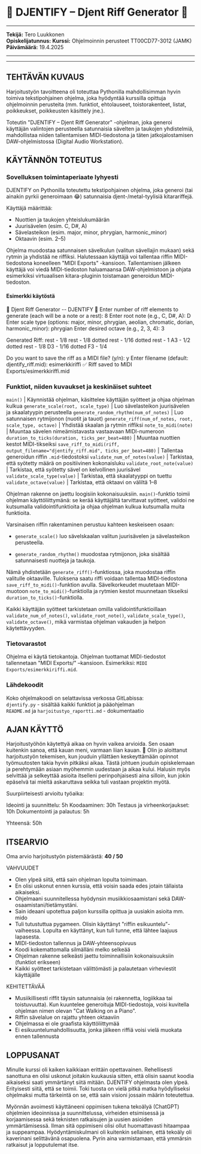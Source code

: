 # 🎸 DJENTIFY – Djent Riff Generator 🎸

- - - - - - - - - - - - - - - - - - - - - - - - - - - - - - - - - - - - - - - - - - - - 

**Tekijä:** Tero Luukkonen  
**Opiskelijatunnus:**
**Kurssi:** Ohjelmoinnin perusteet TT00CD77-3012 (JAMK)  
**Päivämäärä:** 19.4.2025  

- - - - - - - - - - - - - - - - - - - - - - - - - - - - - - - - - - - - - - - - - - - - 

---

## TEHTÄVÄN KUVAUS

Harjoitustyön tavoitteena oli toteuttaa Pythonilla mahdollisimman hyvin toimiva tekstipohjainen ohjelma, joka hyödyntää kurssilla opittuja ohjelmoinnin perusteita (mm. funktiot, ehtolauseet, toistorakenteet, listat, poikkeukset, poikkeusten käsittely jne.).

Toteutin "DJENTIFY – Djent Riff Generator" -ohjelman, joka generoi käyttäjän valintojen perusteella satunnaisia sävelten ja taukojen yhdistelmiä, mahdollistaa niiden tallentamisen MIDI-tiedostona ja täten jatkojalostamisen DAW-ohjelmistossa (Digital Audio Workstation).

## KÄYTÄNNÖN TOTEUTUS

### Sovelluksen toimintaperiaate lyhyesti

DJENTIFY on Pythonilla toteutettu tekstipohjainen ohjelma, joka generoi (tai ainakin pyrkii generoimaan 😂) satunnaisia djent-/metal-tyylisiä kitarariffejä.

Käyttäjä määrittää:
- Nuottien ja taukojen yhteislukumäärän
- Juurisävelen (esim. C, D#, A)
- Sävelasteikon (esim. major, minor, phrygian, harmonic_minor)
- Oktaavin (esim. 2–5)

Ohjelma muodostaa satunnaisen sävelkulun (valitun sävellajin mukaan) sekä rytmin ja yhdistää ne riffiksi. Halutessaan käyttäjä voi tallentaa riffin MIDI-tiedostona koneelleen "MIDI Exports" -kansioon. Tallentamisen jälkeen käyttäjä voi viedä MIDI-tiedoston haluamaansa DAW-ohjelmistoon ja ohjata esimerkiksi virtuaalisen kitara-pluginin toistamaan generoidun MIDI-tiedoston.

#### Esimerkki käytöstä

🎸 Djent Riff Generator -- DJENTIFY 🎸
Enter number of riff elements to generate (each will be a note or a rest): 8
Enter root note (e.g., C, D#, A): D
Enter scale type (options: major, minor, phrygian, aeolian, chromatic, dorian, harmonic_minor): phrygian
Enter desired octave (e.g., 2, 3, 4): 3

Generated Riff:
rest - 1/8
rest - 1/8 dotted
rest - 1/16 dotted
rest - 1
A3 - 1/2 dotted
rest - 1/8
D3 - 1/16 dotted
F3 - 1/4

Do you want to save the riff as a MIDI file? (y/n): y
Enter filename (default: djentify_riff.mid): esimerkkiriffi
✅ Riff saved to MIDI Exports/esimerkkiriffi.mid

### Funktiot, niiden kuvaukset ja keskinäiset suhteet

`main()` | Käynnistää ohjelman, käsittelee käyttäjän syötteet ja ohjaa ohjelman kulkua
`generate_scale(root, scale_type)` | Luo sävelasteikon juurisävelen ja skaalatyypin perusteella
`generate_random_rhythm(num_of_notes)` | Luo satunnaisen rytmijonon (nuotit ja tauot)
`generate_riff(num_of_notes, root, scale_type, octave)` | Yhdistää skaalan ja rytmin riffiksi
`note_to_midi(note)` | Muuntaa sävelen nimeämistavasta vastaavaan MIDI-numeroon
`duration_to_ticks(duration, ticks_per_beat=480)` | Muuntaa nuottien kestot MIDI-tikseiksi
`save_riff_to_midi(riff, output_filename="djentify_riff.mid", ticks_per_beat=480)` | Tallentaa generoidun riffin `.mid`-tiedostoksi
`validate_num_of_notes(value)` | Tarkistaa, että syötetty määrä on positiivinen kokonaisluku
`validate_root_note(value)` | Tarkistaa, että syötetty sävel on kelvollinen juurisävel
`validate_scale_type(value)` | Tarkistaa, että skaalatyyppi on tuettu
`validate_octave(value)` | Tarkistaa, että oktaavi on väliltä 1–8

Ohjelman rakenne on jaettu loogisiin kokonaisuuksiin. `main()`-funktio toimii ohjelman käyttöliittymänä: se kerää käyttäjältä tarvittavat syötteet, validoi ne kutsumalla validointifunktioita ja ohjaa ohjelman kulkua kutsumalla muita funktioita.

Varsinaisen riffin rakentaminen perustuu kahteen keskeiseen osaan:

- `generate_scale()` luo sävelskaalan valitun juurisävelen ja sävelasteikon perusteella.

- `generate_random_rhythm()` muodostaa rytmijonon, joka sisältää satunnaisesti nuotteja ja taukoja.

Nämä yhdistetään `generate_riff()`-funktiossa, joka muodostaa riffin valitulle oktaaville. Tuloksena saatu riffi voidaan tallentaa MIDI-tiedostona `save_riff_to_midi()`-funktion avulla. Sävelkorkeudet muutetaan MIDI-muotoon `note_to_midi()`-funktiolla ja rytmien kestot muunnetaan tikseiksi `duration_to_ticks()`-funktiolla.

Kaikki käyttäjän syötteet tarkistetaan omilla validointifunktioillaan `validate_num_of_notes()`, `validate_root_note()`, `validate_scale_type()`, `validate_octave()`, mikä varmistaa ohjelman vakauden ja helpon käytettävyyden.

### Tietovarastot

Ohjelma ei käytä tietokantoja. Ohjelman tuottamat MIDI-tiedostot tallennetaan "MIDI Exports/" –kansioon. Esimerkiksi: `MIDI Exports/esimerkkiriffi.mid`.

### Lähdekoodit

Koko ohjelmakoodi on selattavissa verkossa GitLabissa:  
`djentify.py` - sisältää kaikki funktiot ja pääohjelman  
`README.md` ja `harjoitustyo_raportti.md` - dokumentaatio

## AJAN KÄYTTÖ

Harjoitustyöhön käytettyä aikaa on hyvin vaikea arvioida. Sen osaan kuitenkin sanoa, että kauan meni, varmaan liian kauan. 🫣 Olin jo aloittanut harjoitustyön tekemisen, kun jouduin yllättäen keskeyttämään opinnot työmuutosten takia hyvin pitkäksi aikaa. Tästä johtuen jouduin opiskelemaan ja perehtymään asiaan myöhemmin uudestaan ja aikaa kului. Halusin myös selvittää ja selkeyttää asioita itselleni perinpohjaisesti aina silloin, kun jokin epäselvä tai mieltä askaruttava seikka tuli vastaan projektin myötä.

Suurpiirteisesti arvioitu työaika:

Ideointi ja suunnittelu:        5h
Koodaaminen:                    30h
Testaus ja virheenkorjaukset:   10h 
Dokumentointi ja palautus:      5h 

Yhteensä:                       50h

## ITSEARVIO

Oma arvio harjoitustyön pistemäärästä: **40 / 50**

VAHVUUDET

+ Olen ylpeä siitä, että sain ohjelman lopulta toimimaan.
+ En olisi uskonut ennen kurssia, että voisin saada edes jotain tällaista aikaiseksi.
+ Ohjelmaani suunnitellessa hyödynsin musiikkiosaamistani sekä DAW-osaamistani/tietämystäni.
+ Sain ideaani upotettua paljon kurssilla opittua ja uusiakin asioita mm. mido
+ Tuli tutustuttua pygameen. Olisin käyttänyt "riffin esikuuntelu"-vaiheessa. Lopulta en käyttänyt, kun tuli tunne, että lähtee laajuus lapasesta. 
+ MIDI-tiedoston tallennus ja DAW-yhteensopivuus
+ Koodi kokemattomalla silmälläni melko selkeää
+ Ohjelman rakenne selkeästi jaettu toiminnallisiin kokonaisuuksiin (funktiot erikseen)
+ Kaikki syötteet tarkistetaan välittömästi ja palautetaan virheviestit käyttäjälle

KEHITETTÄVÄÄ

- Musiikillisesti riffit täysin satunnaisia (ei rakennetta, logiikkaa tai toistuvuutta). Kun kuuntelee generoituja MIDI-tiedostoja, voisi kuvitella ohjelman nimen olevan "Cat Walking on a Piano". 
- Riffin sävelalue on rajattu yhteen oktaaviin
- Ohjelmassa ei ole graafista käyttöliittymää
- Ei esikuuntelumahdollisuutta, jonka jälkeen riffiä voisi vielä muokata ennen tallennusta

## LOPPUSANAT

Minulle kurssi oli kaiken kaikkiaan erittäin opettavainen. Rehellisesti sanottuna en olisi uskonut joitakin kuukausia sitten, että olisin saanut koodia aikaiseksi saati ymmärtänyt siitä mitään. DJENTIFY ohjelmasta olen ylpeä. Erityisesti siitä, että se toimii. Toki tuosta on vielä pitkä matka hyödylliseksi ohjelmaksi mutta tärkeintä on se, että sain visioni jossain määrin toteutettua. 

Myönnän avoimesti käyttäneeni oppimisen tukena tekoälyä (ChatGPT) ohjelmien ideoinnissa ja suunnittelussa, virheiden etsimisessä ja korjaamisessa sekä teknisten ratkaisujen ja uusien asioiden ymmärtämisessä. Ilman sitä oppimiseni olisi ollut huomattavasti hitaampaa ja suppeampaa. Hyödyntämiskulmani oli kuitenkin sellainen, että tekoäly oli kaverinani selittävänä osapuolena. Pyrin aina varmistamaan, että ymmärsin ratkaisut ja lopputulemat itse.
